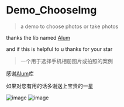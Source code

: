 # Demo_ChooseImg

> a demo to choose photos or take photos

thanks the lib named [Alum](https://github.com/yanzhenjie/Album)

and if this is helpful to u thanks for your star

> 一个用于选择手机相册图片或拍照的案例

感谢[Alum](https://github.com/yanzhenjie/Album)库

如果对您有用的话多谢送上宝贵的一星

 ![image](https://github.com/HelloLollipop/Demo_ChooseImg/blob/master/screenshot/screen_shot_1.png=200x)
 ![image](https://github.com/HelloLollipop/Demo_ChooseImg/blob/master/screenshot/screen_shot_2.png=200x)
